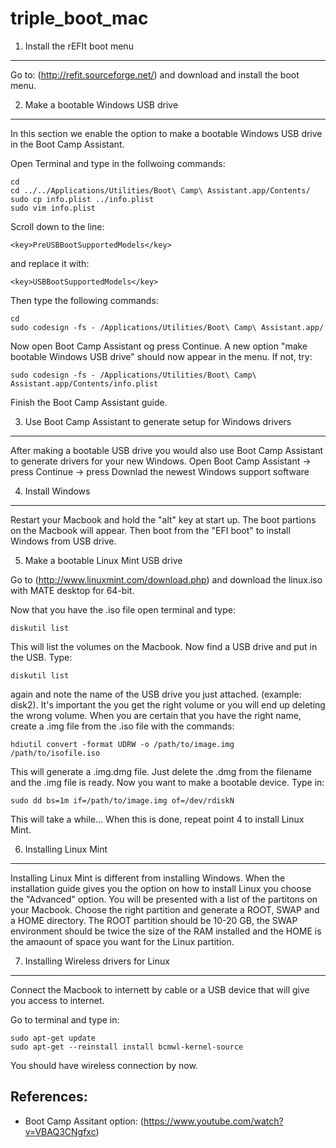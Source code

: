 triple_boot_mac
===============

1. Install the rEFIt boot menu
------------------------------

Go to: (http://refit.sourceforge.net/)
and download and install the boot menu.

2. Make a bootable Windows USB drive
------------------------------------
In this section we enable the option to make a bootable Windows USB drive in the Boot Camp Assistant.

Open Terminal and type in the follwoing commands:
```
cd 
cd ../../Applications/Utilities/Boot\ Camp\ Assistant.app/Contents/
sudo cp info.plist ../info.plist
sudo vim info.plist
```
Scroll down to the line:
```
<key>PreUSBBootSupportedModels</key>
```
and replace it with:
```
<key>USBBootSupportedModels</key>
```
Then type the following commands:
```
cd
sudo codesign -fs - /Applications/Utilities/Boot\ Camp\ Assistant.app/
```
Now open Boot Camp Assistant og press Continue. A new option "make bootable Windows USB drive" should now appear in the menu. If not, try:
```
sudo codesign -fs - /Applications/Utilities/Boot\ Camp\ Assistant.app/Contents/info.plist
```
Finish the Boot Camp Assistant guide.

3. Use Boot Camp Assistant to generate setup for Windows drivers
----------------------------------------------------------------

After making a bootable USB drive you would also use Boot Camp Assistant to generate drivers for your new Windows. 
Open Boot Camp Assistant -> press Continue -> press Downlad the newest Windows support software

4. Install Windows
------------------

Restart your Macbook and hold the "alt" key at start up. The boot partions on the Macbook will appear. Then boot from the "EFI boot" to install Windows from USB drive. 

5. Make a bootable Linux Mint USB drive

Go to (http://www.linuxmint.com/download.php) and download the linux.iso with MATE desktop for 64-bit.

Now that you have the .iso file open terminal and type:
```
diskutil list
``` 
This will list the volumes on the Macbook. Now find a USB drive and put in the USB. Type:
```
diskutil list
``` 
again and note the name of the USB drive you just attached. (example: disk2). It's important the you get the right volume or you will end up deleting the wrong volume. When you are certain that you have the right name, create a .img file from the .iso file with the commands:
```
hdiutil convert -format UDRW -o /path/to/image.img /path/to/isofile.iso
```
This will generate a .img.dmg file. Just delete the .dmg from the filename and the .img file is ready.
Now you want to make a bootable device. Type in:
```
sudo dd bs=1m if=/path/to/image.img of=/dev/rdiskN
```
This will take a while... When this is done, repeat point 4 to install Linux Mint. 

6. Installing Linux Mint
-------------------------

Installing Linux Mint is different from installing Windows. 
When the installation guide gives you the option on how to install Linux you choose the "Advanced" option. 
You will be presented with a list of the partitons on your Macbook. Choose the right partition and generate a ROOT, SWAP and a HOME directory. The ROOT partition should be 10-20 GB, the SWAP environment should be twice the size of the RAM installed and the HOME is the amaount of space you want for the Linux partition. 

7. Installing Wireless drivers for Linux
----------------------------------------

Connect the Macbook to internett by cable or a USB device that will give you access to internet.

Go to terminal and type in:
```
sudo apt-get update
sudo apt-get --reinstall install bcmwl-kernel-source
``` 
You should have wireless connection by now.

References:
-----------
- Boot Camp Assitant option: (https://www.youtube.com/watch?v=VBAQ3CNgfxc)
